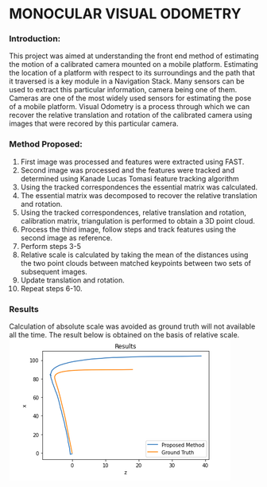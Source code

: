# MONOCULAR VISUAL ODOMETRY

### Introduction:

This project was aimed at understanding the front end method of estimating the motion of a calibrated camera mounted on a mobile platform. Estimating the location of a platform with respect to its surroundings and the path that it traversed is a key module in a Navigation Stack. Many sensors can be used to extract this particular information, camera being one of them. Cameras are one of the most widely used sensors for estimating the pose of a mobile platform. Visual Odometry is a process through which we can recover the relative translation and rotation of the calibrated camera using images that were recored by this particular camera.

### Method Proposed:

1. First image was processed and features were extracted using FAST.
2. Second image was processed and the features were tracked and determined using Kanade Lucas Tomasi feature tracking algorithm
3. Using the tracked correspondences the essential matrix was calculated.
4. The essential matrix was decomposed to recover the relative translation and rotation.
5. Using the tracked correspondences, relative translation and rotation, calibration matrix, triangulation is performed to obtain a 3D point cloud.
6. Process the third image, follow steps and track features using the second image as reference.
7. Perform steps 3-5
8. Relative scale is calculated by taking the mean of the distances using the two point clouds between matched keypoints between two sets of subsequent images.
9. Update translation and rotation.
10. Repeat steps 6-10. 

### Results

Calculation of absolute scale was avoided as ground truth will not available all the time. The result below is obtained on the basis of relative scale. 
![Result](https://github.com/Kush0301/Visual-Odometry/blob/master/visual_result.png?raw=true)
